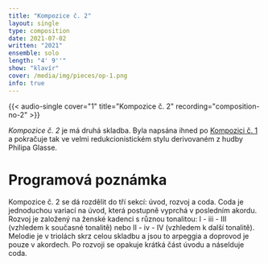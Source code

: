 ```yaml
---
title: "Kompozice č. 2"
layout: single
type: composition
date: 2021-07-02
written: "2021"
ensemble: solo
length: "4' 9''"
show: "klavír"
cover: /media/img/pieces/op-1.png
info: true
---
```


{{< audio-single cover="1" title="Kompozice č. 2" recording="composition-no-2" >}}

*Kompozice č. 2* je má druhá skladba. Byla napsána ihned po [Kompozici č. 1](/cs/compositions/composition-no.-1) a pokračuje tak ve velmi redukcionistickém stylu derivovaném z hudby Philipa Glasse.

# Programová poznámka

Kompozice č. 2 se dá rozdělit do tří sekcí: úvod, rozvoj a coda. Coda je jednoduchou variací na úvod, která postupně vyprchá v posledním akordu. Rozvoj je založený na ženské kadenci s různou tonalitou: I - iii - III (vzhledem k současné tonalitě) nebo II - iv - IV (vzhledem k další tonalitě). Melodie je v triolách skrz celou skladbu a jsou to arpeggia a doprovod je pouze v akordech. Po rozvoji se opakuje krátká část úvodu a náselduje coda.